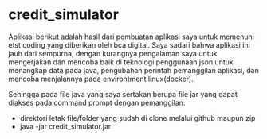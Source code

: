# credit_simulator
Aplikasi berikut adalah hasil dari pembuatan aplikasi saya untuk memenuhi etst coding yang diberikan oleh bca digital. Saya sadari bahwa aplikasi ini jauh dari sempurna, dengan kurangnya pengalaman saya untuk mengerjakan dan mencoba baik di teknologi penggunaan json untuk menangkap data pada java, pengubahan perintah pemanggilan aplikasi, dan mencoba menjalannya pada environtment linux(docker). 

Sehingga pada file java yang saya sertakan berupa file jar yang dapat diakses pada command prompt dengan pemanggilan:
- direktori letak file/folder yang sudah di clone melalui github maupun zip
- java -jar credit_simulator.jar
